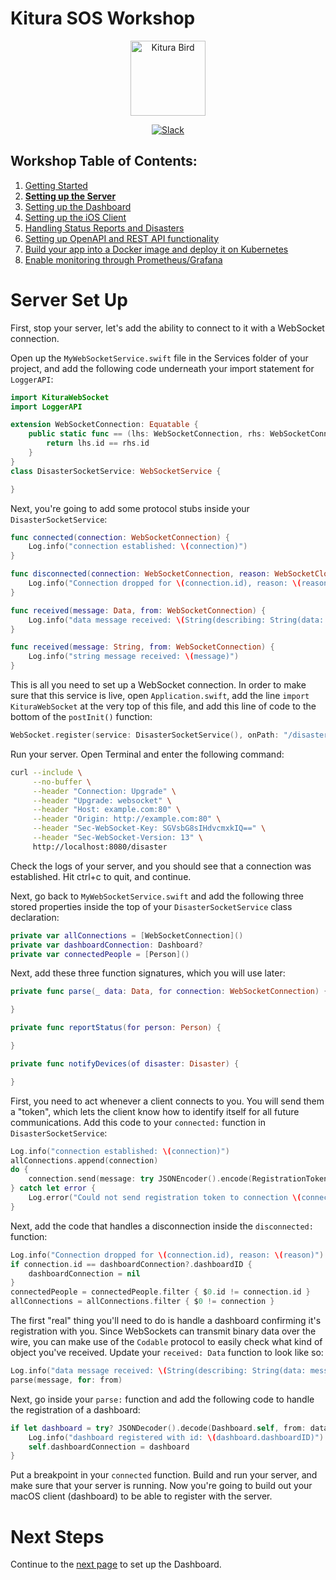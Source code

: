 # Kitura SOS Workshop

<p align="center">
<img src="https://www.ibm.com/cloud-computing/bluemix/sites/default/files/assets/page/catalog-swift.svg" width="120" alt="Kitura Bird">
</p>

<p align="center">
<a href= "http://swift-at-ibm-slack.mybluemix.net/">
    <img src="http://swift-at-ibm-slack.mybluemix.net/badge.svg"  alt="Slack">
</a>
</p>

## Workshop Table of Contents:

1. [Getting Started](./01-GettingStarted.md)
2. **[Setting up the Server](./02-ServerSetUp.md)**
3. [Setting up the Dashboard](./03-DashboardSetUp.md)
4. [Setting up the iOS Client](./04-iOSSetUp.md)
5. [Handling Status Reports and Disasters](./05-StatusReportsAndDisasters.md)
6. [Setting up OpenAPI and REST API functionality](./06-OpenAndRESTAPI.md)
7. [Build your app into a Docker image and deploy it on Kubernetes](./07-DockerAndKubernetes.md)
8. [Enable monitoring through Prometheus/Grafana](./08-PrometheusAndGrafana.md)

# Server Set Up

First, stop your server, let's add the ability to connect to it with a WebSocket connection.

Open up the `MyWebSocketService.swift` file in the Services folder of your project, and add the following code underneath your import statement for `LoggerAPI`:

```swift
import KituraWebSocket
import LoggerAPI

extension WebSocketConnection: Equatable {
    public static func == (lhs: WebSocketConnection, rhs: WebSocketConnection) -> Bool {
        return lhs.id == rhs.id
    }
}
class DisasterSocketService: WebSocketService {

}
```

Next, you're going to add some protocol stubs inside your `DisasterSocketService`:

```swift
func connected(connection: WebSocketConnection) {
    Log.info("connection established: \(connection)")
}

func disconnected(connection: WebSocketConnection, reason: WebSocketCloseReasonCode) {
    Log.info("Connection dropped for \(connection.id), reason: \(reason)")
}

func received(message: Data, from: WebSocketConnection) {
    Log.info("data message received: \(String(describing: String(data: message, encoding: .utf8)))")
}

func received(message: String, from: WebSocketConnection) {
    Log.info("string message received: \(message)")
}
```

This is all you need to set up a WebSocket connection. In order to make sure that this service is live, open `Application.swift`, add the line `import KituraWebSocket` at the very top of this file, and add this line of code to the bottom of the `postInit()` function:

```swift
WebSocket.register(service: DisasterSocketService(), onPath: "/disaster")
```

Run your server. Open Terminal and enter the following command:

```bash
curl --include \
     --no-buffer \
     --header "Connection: Upgrade" \
     --header "Upgrade: websocket" \
     --header "Host: example.com:80" \
     --header "Origin: http://example.com:80" \
     --header "Sec-WebSocket-Key: SGVsbG8sIHdvcmxkIQ==" \
     --header "Sec-WebSocket-Version: 13" \
     http://localhost:8080/disaster
```

Check the logs of your server, and you should see that a connection was established. Hit ctrl+c to quit, and continue.

Next, go back to `MyWebSocketService.swift` and add the following three stored properties inside the top of your `DisasterSocketService` class declaration:

```swift
private var allConnections = [WebSocketConnection]()
private var dashboardConnection: Dashboard?
private var connectedPeople = [Person]()
```

Next, add these three function signatures, which you will use later:

```swift
private func parse(_ data: Data, for connection: WebSocketConnection) {

}

private func reportStatus(for person: Person) {

}

private func notifyDevices(of disaster: Disaster) {

}
```

First, you need to act whenever a client connects to you. You will send them a "token", which lets the client know how to identify itself for all future communications. Add this code to your `connected:` function in `DisasterSocketService`:

```swift
Log.info("connection established: \(connection)")
allConnections.append(connection)
do {
    connection.send(message: try JSONEncoder().encode(RegistrationToken(tokenID: connection.id)))
} catch let error {
    Log.error("Could not send registration token to connection \(connection.id): \(error.localizedDescription)")
}
```

Next, add the code that handles a disconnection inside the `disconnected:` function:

```swift
Log.info("Connection dropped for \(connection.id), reason: \(reason)")
if connection.id == dashboardConnection?.dashboardID {
    dashboardConnection = nil
}
connectedPeople = connectedPeople.filter { $0.id != connection.id }
allConnections = allConnections.filter { $0 != connection }
```

The first "real" thing you'll need to do is handle a dashboard confirming it's registration with you. Since WebSockets can transmit binary data over the wire, you can make use of the `Codable` protocol to easily check what kind of object you've received. Update your `received: Data` function to look like so:

```swift
Log.info("data message received: \(String(describing: String(data: message, encoding: .utf8)))")
parse(message, for: from)
```

Next, go inside your `parse:` function and add the following code to handle the registration of a dashboard:

```swift
if let dashboard = try? JSONDecoder().decode(Dashboard.self, from: data) {
    Log.info("dashboard registered with id: \(dashboard.dashboardID)")
    self.dashboardConnection = dashboard
}
```

Put a breakpoint in your `connected` function. Build and run your server, and make sure that your server is running. Now you're going to build out your macOS client (dashboard) to be able to register with the server.

# Next Steps

Continue to the [next page](./03-DashboardSetUp.md) to set up the Dashboard.
